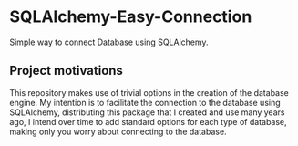 # SQLAlchemy-Easy-Connection
Simple way to connect Database using SQLAlchemy.
## Project motivations
This repository makes use of trivial options in the creation of the database engine.
My intention is to facilitate the connection to the database using SQLAlchemy, distributing this package that I created and use many years ago, I intend over time to add standard options for each type of database, making only you worry about connecting to the database.

